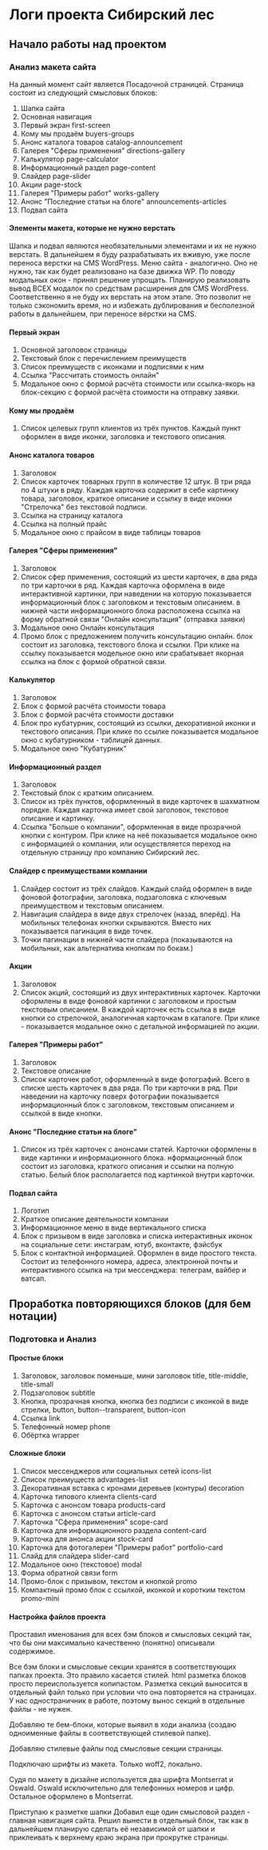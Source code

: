 # Логи проекта Сибирский лес

## Начало работы над проектом

### Анализ макета сайта
На данный момент сайт является Посадочной страницей. Страница состоит из следующий смысловых блоков:
1. Шапка сайта 
2. Основная навигация
3. Первый экран first-screen
4. Кому мы продаём buyers-groups
5. Анонс каталога товаров catalog-announcement
6. Галерея "Сферы применения" directions-gallery
7. Калькулятор page-calculator
8. Информационный раздел page-content
9. Слайдер page-slider
10. Акции page-stock
11. Галерея "Примеры работ" works-gallery
12. Анонс "Последние статьи на блоге" announcements-articles
13. Подвал сайта 

#### Элементы макета, которые не нужно верстать
Шапка и подвал являются необязательными элементами и их не нужно верстать. В дальнейшем я буду разрабатывать их вживую, уже после переноса верстки на CMS WordPress.
Меню сайта - аналогично. Оно не нужно, так как будет реализовано на базе движка WP.
По поводу модальных окон - принял решение упрощать. Планирую реализовать вывод ВСЕХ модалок по средствам расширения для CMS WordPress. Соответственно я не буду их верстать на этом этапе. Это позволит не только сэкономить время, но и избежать дублирования и бесполезной работы в дальнейшем, при переносе вёрстки на CMS.

#### Первый экран
1. Основной заголовок страницы
2. Текстовый блок с перечислением преимуществ
3. Список преимуществ с иконками и подписями к ним
4. Ссылка "Рассчитать стоимость онлайн"
5. Модальное окно с формой расчёта стоимости или ссылка-якорь на блок-секцию с формой расчёта стоимости на отправку заявки.

#### Кому мы продаём
1. Список целевых групп клиентов из трёх пунктов. Каждый пункт оформлен в виде иконки, заголовка и текстового описания.

#### Анонс каталога товаров
1. Заголовок
2. Список карточек товарных групп в количестве 12 штук. В три ряда по 4 штуки в ряду. Каждая карточка содержит в себе картинку товара, заголовок, краткое описание и ссылку в виде иконки "Стрелочка" без текстовой подписи.
3. Ссылка на страницу каталога
4. Ссылка на полный прайс
5. Модальное окно с прайсом в виде таблицы товаров

#### Галерея "Сферы применения"
1. Заголовок
2. Список сфер применения, состоящий из шести карточек, в два ряда по три карточки в ряд. Каждая карточка оформлена в виде интерактивной картинки, при наведении на которую показывается информационный блок с заголовком и текстовым описанием. в нижней части информационного блока расположена ссылка на форму обратной связи "Онлайн консультация" (отправка заявки)
3. Модальное окно Онлайн консультация
4. Промо блок с предложением получить консультацию онлайн. блок состоит из заголовка, текстового блока и ссылки. При клике на ссылку показывается модельное окно или срабатывает якорная ссылка на блок с формой обратной связи.

#### Калькулятор
1. Заголовок
2. Блок с формой расчёта стоимости товара
3. Блок с формой расчёта стоимости доставки
4. Блок про кубатурник, состоящий из ссылки, декоративной иконки и текстового описания. При клике по ссылке показывается модальное окно с кубатурником - таблицей данных.
5. Модальное окно "Кубатурник"
   
#### Информационный раздел
1. Заголовок
2. Текстовый блок с кратким описанием.
3. Список из трёх пунктов, оформленный в виде карточек в шахматном порядке. Каждая карточка имеет свой заголовок, текстовое описание и картинку.
4. Ссылка "Больше о компании", оформленная в виде прозрачной кнопки с контуром. При клике на неё показывается модальное окно с информацией о компании, или осуществляется переход на отдельную страницу про компанию Сибирский лес.

#### Слайдер с преимуществами компании
1. Слайдер состоит из трёх слайдов. Каждый слайд оформлен в виде фоновой фотографии, заголовка, подзаголовка с ключевым преимуществом и текстовым описанием.
2. Навигация слайдера в виде двух стрелочек (назад, вперёд). На мобильных телефонах кнопки скрываются. Вместо них показывается пагинация в виде точек.
3. Точки пагинации в нижней части слайдера (показываются на мобильных, как альтернатива кнопкам по бокам.)

#### Акции
1. Заголовок
2. Список акций, состоящий из двух интерактивных карточек. Карточки оформлены в виде фоновой картинки с заголовком и простым текстовым описанием. В каждой карточек есть ссылка в виде кнопки со стрелочкой, аналогичная карточкам в каталоге. При клике - показывается модальное окно с детальной информацией по акции.

#### Галерея "Примеры работ"
1. Заголовок
2. Текстовое описание
3. Список карточек работ, оформленный в виде фотографий. Всего в списке шесть карточек в два ряда. По три карточки в ряд. При наведении на карточку поверх фотографии показывается информационный блок с заголовком, текстовым описанием и ссылкой в виде кнопки.

#### Анонс "Последние статьи на блоге"
1. Список из трёх карточек с анонсами статей. Карточки оформлены в виде картинки и информационного блока. нформационный блок состоит из заголовка, краткого описания и ссылки на полную статью. Белый блок располагается под картинкой внутри карточки.

#### Подвал сайта
1. Логотип
2. Краткое описание деятельности компании
3. Информационное меню в виде вертикального списка
4. Блок с призывом в виде заголовка и списка интерактивных иконок на социальные сети: инстаграм, ютуб, вконтакте, фэйсбук
5. Блок с контактной информацией. Оформлен в виде простого текста. Состоит из телефонного номера, адреса, электронной почты и интерактивного ссылка на три мессенджера: телеграм, вайбер и ватсап.

## Проработка повторяющихся блоков (для бем нотации)

### Подготовка и Анализ

#### Простые блоки
1. Заголовок, заголовок поменьше, мини заголовок title, title-middle, title-small
2. Подзаголовок subtitle
3. Кнопка, прозрачная кнопка, кнопка без подписи с иконкой в виде стрелки, button, button--transparent, button-icon 
4. Ссылка link
5. Телефонный номер phone
6. Обёртка wrapper

#### Сложные блоки
1. Список мессенджеров или социальных сетей icons-list
2. Список преимуществ advantages-list
3. Декоративная вставка с кронами деревьев (контуры) decoration
4. Карточка типового клиента clients-card
5. Карточка с анонсом товара products-card
6.  Карточка с анонсом статьи article-card
7.  Карточка "Сфера применения" scope-card
8.  Карточка для информационного раздела content-card
9.  Карточка для анонса акции stock-card
10. Карточка для фотогалереи "Примеры работ" portfolio-card
11. Слайд для слайдера slider-card
12. Модальное окно (текстовое) modal
13. Форма обратной связи form
14. Промо-блок с призывом, текстом и кнопкой promo
15. Компактный промо блок с ссылкой, иконкой и коротким текстом promo-mini

#### Настройка файлов проекта
Проставил именования для всех бэм блоков и смысловых секций так, что бы они максимально качественно (понятно) описывали содержимое.

Все бэм блоки и смысловые секции хранятся в соответствующих папках проекта.
Это правило касается стилей. html разметка блоков просто переиспользуется копипастом.
Разметка секций выносится в отдельный файл только при условии что она повторяется на страницах.
У нас одностраничник в работе, поэтому вынос секций в отдельные файлы - не нужен.

Добавляю те бем-блоки, которые выявил в ходи анализа (создаю одноименные файлы в соответствующей стилевой папке).

Добавляю стилевые файлы под смысловые секции страницы.

Подключаю шрифты из макета. Только woff2, локально.

Судя по макету в дизайне используется два шрифта Montserrat и Oswald. Oswald исключительно для телефонных номеров и цифр. Остальное оформлено в Montserrat.

Приступаю к разметке шапки
Добавил еще один смысловой раздел - главная навигация сайта. Решил вынести в отдельный блок, так как в дальнейшем планирую сделать её независимой от шапки и приклеивать к верхнему краю экрана при прокрутке страницы.
